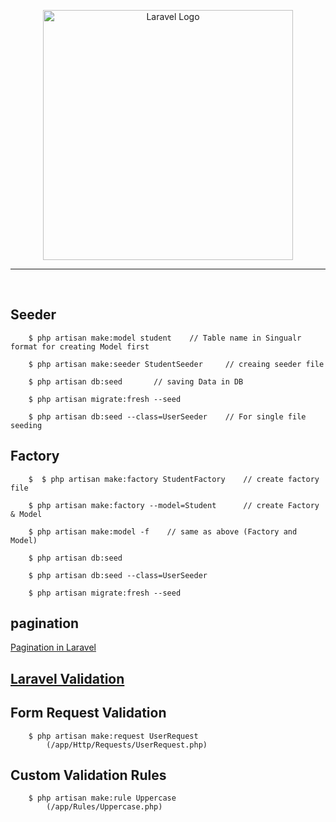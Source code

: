 <p align="center"><a href="https://laravel.com" target="_blank"><img src="https://raw.githubusercontent.com/laravel/art/master/logo-lockup/5%20SVG/2%20CMYK/1%20Full%20Color/laravel-logolockup-cmyk-red.svg" width="400" alt="Laravel Logo"></a></p>

<hr><br>

## Seeder

```
    $ php artisan make:model student    // Table name in Singualr format for creating Model first

    $ php artisan make:seeder StudentSeeder     // creaing seeder file

    $ php artisan db:seed       // saving Data in DB

    $ php artisan migrate:fresh --seed

    $ php artisan db:seed --class=UserSeeder    // For single file seeding

```

## Factory

```
    $  $ php artisan make:factory StudentFactory    // create factory file

    $ php artisan make:factory --model=Student      // create Factory & Model

    $ php artisan make:model -f    // same as above (Factory and Model)

    $ php artisan db:seed

    $ php artisan db:seed --class=UserSeeder

    $ php artisan migrate:fresh --seed

```

## pagination

<a href="https://laravel.com/docs/11.x/pagination#simple-pagination">Pagination in Laravel</a>

## <a href="https://laravel.com/docs/11.x/validation">Laravel Validation</a>

## Form Request Validation

```
    $ php artisan make:request UserRequest
        (/app/Http/Requests/UserRequest.php)
```

## Custom Validation Rules

```
    $ php artisan make:rule Uppercase
        (/app/Rules/Uppercase.php)
```